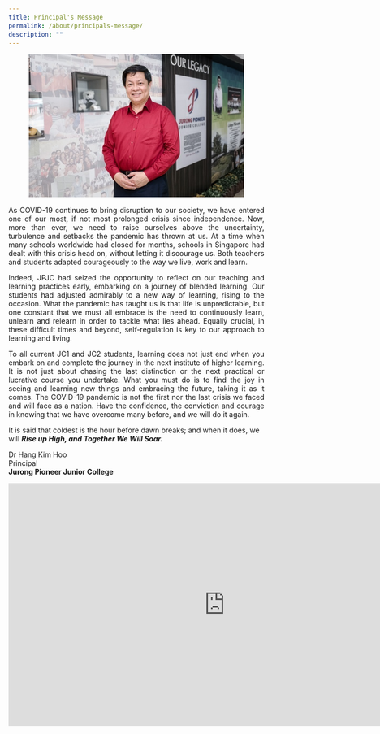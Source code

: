 ```yaml
---
title: Principal's Message
permalink: /about/principals-message/
description: ""
---
```

<figure>
<img src="/images/About%20JPJC/Principal's%20Message/p_msg_1.jpg"></figure>
		 
<p align ="justify">
As COVID-19 continues to bring disruption to our society, we have entered one of our most, if not most prolonged crisis since independence. Now, more than ever, we need to raise ourselves above the uncertainty, turbulence and setbacks the pandemic has thrown at us. At a time when many schools worldwide had closed for months, schools in Singapore had dealt with this crisis head on, without letting it discourage us. Both teachers and students adapted courageously to the way we live, work and learn. </p>

<p align = justify>
Indeed, JPJC had seized the opportunity to reflect on our teaching and learning practices early, embarking on a journey of blended learning. Our students had adjusted admirably to a new way of learning, rising to the occasion. What the pandemic has taught us is that life is unpredictable, but one constant that we must all embrace is the need to continuously learn, unlearn and relearn in order to tackle what lies ahead. Equally crucial, in these difficult times and beyond, self-regulation is key to our approach to learning and living. </p>

<p align = justify>
To all current JC1 and JC2 students, learning does not just end when you embark on and complete the journey in the next institute of higher learning. It is not just about chasing the last distinction or the next practical or lucrative course you undertake. What you must do is to find the joy in seeing and learning new things and embracing the future, taking it as it comes. The COVID-19 pandemic is not the first nor the last crisis we faced and will face as a nation. Have the confidence, the conviction and courage in knowing that we have overcome many before, and we will do it again. </p>

It is said that coldest is the hour before dawn breaks; and when it does, we will ***Rise up High, and Together We Will Soar.***


Dr Hang Kim Hoo<br>
Principal<br>
**Jurong Pioneer Junior College**

<center>
<iframe width="851" height="478" src="https://www.youtube.com/embed/LZuBOKxwEbw" title="YouTube video player" frameborder="0" allow="accelerometer; autoplay; clipboard-write; encrypted-media; gyroscope; picture-in-picture" allowfullscreen></iframe>
</center>